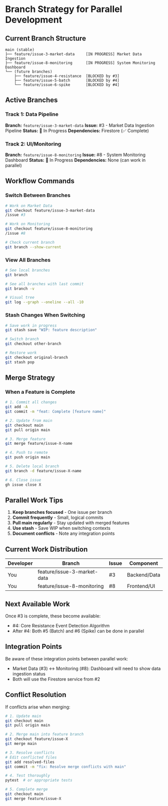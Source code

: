 # Branch Strategy for Parallel Development

## Current Branch Structure

```
main (stable)
├── feature/issue-3-market-data     [IN PROGRESS] Market Data Ingestion
├── feature/issue-8-monitoring      [IN PROGRESS] System Monitoring Dashboard
└── (future branches)
    ├── feature/issue-4-resistance  [BLOCKED by #3]
    ├── feature/issue-5-batch       [BLOCKED by #4]
    └── feature/issue-6-spike       [BLOCKED by #4]
```

## Active Branches

### Track 1: Data Pipeline
**Branch:** `feature/issue-3-market-data`
**Issue:** #3 - Market Data Ingestion Pipeline
**Status:** 🚀 In Progress
**Dependencies:** Firestore (✅ Complete)

### Track 2: UI/Monitoring  
**Branch:** `feature/issue-8-monitoring`
**Issue:** #8 - System Monitoring Dashboard
**Status:** 🚀 In Progress
**Dependencies:** None (can work in parallel)

## Workflow Commands

### Switch Between Branches
```bash
# Work on Market Data
git checkout feature/issue-3-market-data
/issue #3

# Work on Monitoring
git checkout feature/issue-8-monitoring
/issue #8

# Check current branch
git branch --show-current
```

### View All Branches
```bash
# See local branches
git branch

# See all branches with last commit
git branch -v

# Visual tree
git log --graph --oneline --all -10
```

### Stash Changes When Switching
```bash
# Save work in progress
git stash save "WIP: feature description"

# Switch branch
git checkout other-branch

# Restore work
git checkout original-branch
git stash pop
```

## Merge Strategy

### When a Feature is Complete
```bash
# 1. Commit all changes
git add -A
git commit -m "feat: Complete [feature name]"

# 2. Update from main
git checkout main
git pull origin main

# 3. Merge feature
git merge feature/issue-X-name

# 4. Push to remote
git push origin main

# 5. Delete local branch
git branch -d feature/issue-X-name

# 6. Close issue
gh issue close X
```

## Parallel Work Tips

1. **Keep branches focused** - One issue per branch
2. **Commit frequently** - Small, logical commits
3. **Pull main regularly** - Stay updated with merged features
4. **Use stash** - Save WIP when switching contexts
5. **Document conflicts** - Note any integration points

## Current Work Distribution

| Developer | Branch | Issue | Component |
|-----------|--------|-------|-----------|
| You | feature/issue-3-market-data | #3 | Backend/Data |
| You | feature/issue-8-monitoring | #8 | Frontend/UI |

## Next Available Work

Once #3 is complete, these become available:
- #4: Core Resistance Event Detection Algorithm
- After #4: Both #5 (Batch) and #6 (Spike) can be done in parallel

## Integration Points

Be aware of these integration points between parallel work:
- Market Data (#3) ↔ Monitoring (#8): Dashboard will need to show data ingestion status
- Both will use the Firestore service from #2

## Conflict Resolution

If conflicts arise when merging:
```bash
# 1. Update main
git checkout main
git pull origin main

# 2. Merge main into feature branch
git checkout feature/issue-X
git merge main

# 3. Resolve conflicts
# Edit conflicted files
git add resolved-files
git commit -m "fix: Resolve merge conflicts with main"

# 4. Test thoroughly
pytest  # or appropriate tests

# 5. Complete merge
git checkout main
git merge feature/issue-X
```